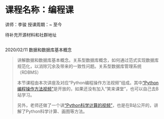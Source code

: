 # 课程名称：编程课

讲师：李骏 授课周期：~ 至今

待补充开源材料和社群地址

##

2020/02/11 数据和数据库基本概念

> 讲解数据和数据库基本概念。关系型数据库概念，如何通过范式实现数据库规范化，以消除冗余及带来的一致性问题。关系型数据库管理系统（RDBMS）
>
> 本节课程由本次讲座及对应“Python编程操作方法视频”组成。其中[“Python编程操作方法视频”](https://www.bilibili.com/video/av87570864/)是开放的，如果还没有加入“笑来课堂”，也可以自己去B站学习。
>
> 另外，老师还做了一个讲[“Python科学计算的视频”](https://www.bilibili.com/video/av87572000/)，也是在B站公开的，讲解了Python科学计算、画图等方法。

